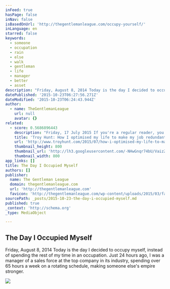 ```yaml
---
inFeed: true
hasPage: false
inNav: false
isBasedOnUrl: 'http://thegentlemanleague.com/occupy-yourself/'
inLanguage: en
starred: false
keywords:
  - someone
  - occupation
  - rain
  - else
  - walk
  - gentleman
  - life
  - manager
  - better
  - asset
description: "Friday, August 8, 2014 Today is the day I decided to occupy myself, instead of spending the rest of my time in an occupation. Just 24 hours ago, I was a manager of a sales force at the top company in its industry, spending over 65 hours a week on a rotating schedule, making someone else's empire stronger."
datePublished: '2015-10-23T06:27:56.271Z'
dateModified: '2015-10-23T06:24:43.944Z'
author:
  - name: TheGentlemanLeague
    url: null
    avatar: {}
related:
  - score: 0.5686896443
    description: "Friday, 17 July 2015 If you're a regular reader, you may have noticed a rather major job change on my behalf recently. The day to day office grind has gone and corporate life is now well and truly behind me, where it will firmly stay."
    title: 'Troy Hunt: How I optimised my life to make my job redundant'
    url: 'http://www.troyhunt.com/2015/07/how-i-optimised-my-life-to-make-my-job.html'
    thumbnail_height: 800
    thumbnail_url: 'http://lh3.googleusercontent.com/-NHwGnqr74bU/VaizZmk4MmI/AAAAAAAAIKI/gWypLmQ60Vc/s72-c/9C87C099-0F8C-4EE2-A9C3-DE8A663053B6%25255B1%25255D.jpg?imgmax=800'
    thumbnail_width: 800
app_links: []
title: The Day I Occupied Myself
authors: []
publisher:
  name: The Gentleman League
  domain: thegentlemanleague.com
  url: 'http://thegentlemanleague.com'
  favicon: 'http://thegentlemanleague.com/wp-content/uploads/2015/03/favicon-150x150.png'
sourcePath: _posts/2015-10-23-the-day-i-occupied-myself.md
published: true
_context: 'http://schema.org'
_type: MediaObject

---
```

<article style=""><h1>The Day I Occupied Myself</h1><p>Friday, August 8, 2014 Today is the day I decided to occupy myself, instead of spending the rest of my time in an occupation. Just 24 hours ago, I was a manager of a sales force at the top company in its industry, spending over 65 hours a week on a rotating schedule, making someone else's empire stronger.</p><img src="http://thegentlemanleague.com/wp-content/uploads/2014/08/rainy-day.jpg" /></article>